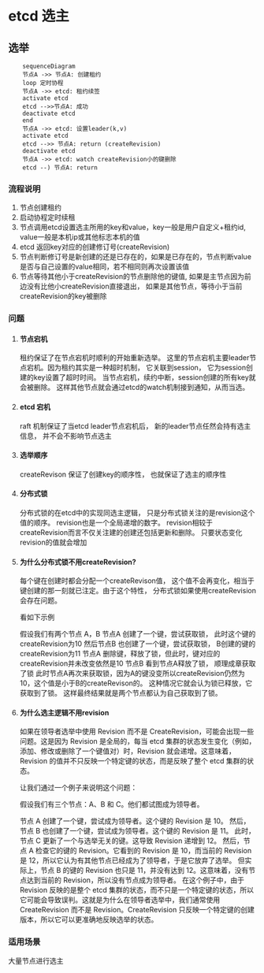 # etcd 选主

## 选举
```mermaid
    sequenceDiagram
    节点A ->> 节点A: 创建租约
    loop 定时协程
    节点A ->> etcd: 租约续签
    activate etcd 
    etcd -->>节点A: 成功 
    deactivate etcd
    end
    节点A ->> etcd: 设置leader(k,v) 
    activate etcd 
    etcd -->> 节点A: return (createRevision)
    deactivate etcd
    节点A ->> etcd: watch createRevision小的键删除 
    etcd --) 节点A: return
```
### 流程说明
1. 节点创建租约
2. 启动协程定时续租
3. 节点调用etcd设置选主所用的key和value，key一般是用户自定义+租约id, value一般是本机ip或其他标志本机的值
4. etcd 返回key对应的创建修订号(createRevision)
5. 节点判断修订号是新创建的还是已存在的，如果是已存在的，节点判断value是否与自己设置的value相同，若不相同则再次设置该值
6. 节点等待其他小于createRevision的节点删除他的键值, 如果是主节点因为前边没有比他小createRevision直接退出， 如果是其他节点，等待小于当前createRevision的key被删除

### 问题
1. #### 节点宕机
    租约保证了在节点宕机时顺利的开始重新选举。 这里的节点宕机主要leader节点宕机。因为租约其实是一种超时机制， 它关联到session， 它为session创建的key设置了超时时间。 当节点宕机，续约中断，session创建的所有key就会被删除。 这样其他节点就会通过etcd的watch机制接到通知，从而当选。 
2. #### etcd 宕机
    raft 机制保证了当etcd leader节点宕机后， 新的leader节点任然会持有选主信息， 并不会不影响节点选主
3. #### 选举顺序
   createRevison 保证了创建key的顺序性， 也就保证了选主的顺序性 
4. #### 分布式锁
    分布式锁的在etcd中的实现同选主逻辑， 只是分布式锁关注的是revision这个值的顺序。 revision也是一个全局递增的数字。 revision相较于createRevision而言不仅关注建的创建还包括更新和删除。 只要状态变化revision的值就会增加
5. #### 为什么分布式锁不用createRevision?
    每个键在创建时都会分配一个createRevison值， 这个值不会再变化，相当于键创建的那一刻就已注定。由于这个特性， 分布式锁如果使用createRevision会存在问题。 

    看如下示例

    假设我们有两个节点 A，B
    节点A 创建了一个键，尝试获取锁， 此时这个键的createRevision为10
    然后节点B 也创建了一个键，尝试获取锁， B创建的键的createRevision为11
    节点A 删除键，释放了锁，但此时，键对应的createRevision并未改变依然是10
    节点B 看到节点A释放了锁， 顺理成章获取了锁
    此时节点A再次来获取锁，因为A的键没变所以createRevision仍然为10，这个值是小于B的createRevison的。 这种情况它就会认为锁已释放，它获取到了锁。 这样最终结果就是两个节点都认为自己获取到了锁。
6. #### 为什么选主逻辑不用revision
    如果在领导者选举中使用 Revision 而不是 CreateRevision，可能会出现一些问题。这是因为 Revision 是全局的，每当 etcd 集群的状态发生变化（例如，添加、修改或删除了一个键值对）时，Revision 就会递增。这意味着，Revision 的值并不只反映一个特定键的状态，而是反映了整个 etcd 集群的状态。

    让我们通过一个例子来说明这个问题：

    假设我们有三个节点：A、B 和 C。他们都试图成为领导者。

    节点 A 创建了一个键，尝试成为领导者。这个键的 Revision 是 10。
    然后，节点 B 也创建了一个键，尝试成为领导者。这个键的 Revision 是 11。
    此时，节点 C 更新了一个与选举无关的键。这导致 Revision 递增到 12。
    然后，节点 A 检查它的键的 Revision。它看到的 Revision 是 10，而当前的 Revision 是 12，所以它认为有其他节点已经成为了领导者，于是它放弃了选举。
    但实际上，节点 B 的键的 Revision 也只是 11，并没有达到 12。这意味着，没有节点达到当前的 Revision，所以没有节点成为领导者。
    在这个例子中，由于 Revision 反映的是整个 etcd 集群的状态，而不只是一个特定键的状态，所以它可能会导致误判。这就是为什么在领导者选举中，我们通常使用 CreateRevision 而不是 Revision。CreateRevision 只反映一个特定键的创建版本，所以它可以更准确地反映选举的状态。
   
### 适用场景
大量节点进行选主

